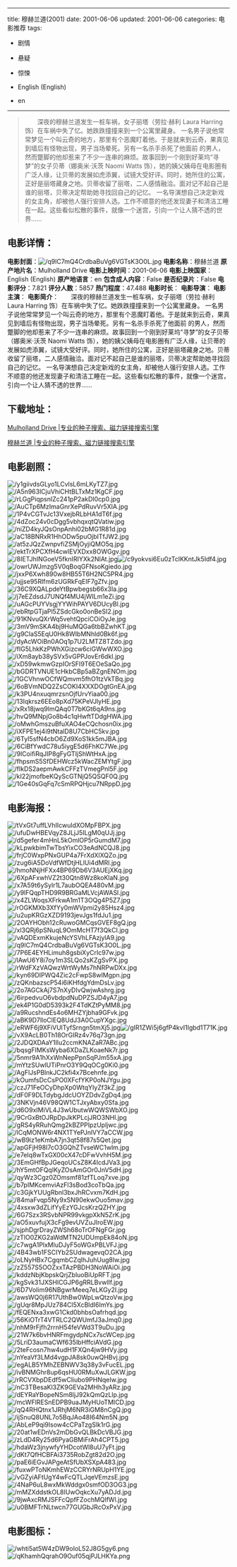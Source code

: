 
---
title: 穆赫兰道(2001)
date: 2001-06-06
updated: 2001-06-06
categories: 电影推荐
tags:
- 剧情
- 悬疑
- 惊悚

- English (English)
- en
---


> 　　深夜的穆赫兰道发生一桩车祸，女子丽塔（劳拉·赫利 Laura Harring 饰）在车祸中失了忆。她跌跌撞撞来到一个公寓里藏身。  一名男子说他常常梦见一个叫云奇的地方，那里有个恶魔盯着他。于是就来到云奇，果真见到墙后有怪物出现，男子当场晕死。另有一名杀手杀死了他面前 的男人，然而蹩脚的他却惹来了不少一连串的麻烦。故事回到一个刚到好莱坞“寻梦”的女子贝蒂（娜奥米·沃茨 Naomi Watts 饰），她的姨父姨母在电影圈有广泛人缘，让贝蒂的发展如虎添翼，试镜大受好评。同时，她所住的公寓，正好是丽塔藏身之地。贝蒂收留了丽塔，二人感情融洽。面对记不起自己是谁的丽塔，贝蒂决定帮助她寻找回自己的记忆。 一名导演想自己决定新戏的女主角，却被他人强行安排人选。工作不顺意的他还发现妻子和清洁工睡在一起。这些看似松散的事件，就像一个迷宫，引向一个让人猜不透的世界……

## **电影详情**：

**电影封面**：<img src="https://image.tmdb.org/t/p/w200/q9lC7mQ4CrdbaBuVg6VGTsK3O0L.jpg" alt="/q9lC7mQ4CrdbaBuVg6VGTsK3O0L.jpg" title="/q9lC7mQ4CrdbaBuVg6VGTsK3O0L.jpg">
**电影名称**：穆赫兰道
**原产地片名**：Mulholland Drive
**电影上映时间**：2001-06-06
**电影上映国家**：English (English)
**原产地语言**：en
**包含成人内容**：False
**是否纪录片**：False
**电影评分**：7.821
**评分人数**：5857
**热门程度**：47.488
**电影时长**：
**电影导演**：
**电影主演**：
**电影简介**：　　深夜的穆赫兰道发生一桩车祸，女子丽塔（劳拉·赫利 Laura Harring 饰）在车祸中失了忆。她跌跌撞撞来到一个公寓里藏身。  一名男子说他常常梦见一个叫云奇的地方，那里有个恶魔盯着他。于是就来到云奇，果真见到墙后有怪物出现，男子当场晕死。另有一名杀手杀死了他面前 的男人，然而蹩脚的他却惹来了不少一连串的麻烦。故事回到一个刚到好莱坞“寻梦”的女子贝蒂（娜奥米·沃茨 Naomi Watts 饰），她的姨父姨母在电影圈有广泛人缘，让贝蒂的发展如虎添翼，试镜大受好评。同时，她所住的公寓，正好是丽塔藏身之地。贝蒂收留了丽塔，二人感情融洽。面对记不起自己是谁的丽塔，贝蒂决定帮助她寻找回自己的记忆。 一名导演想自己决定新戏的女主角，却被他人强行安排人选。工作不顺意的他还发现妻子和清洁工睡在一起。这些看似松散的事件，就像一个迷宫，引向一个让人猜不透的世界……

## **下载地址**：
[Mulholland Drive |专业的种子搜索、磁力链接搜索引擎](https://movie.amd794.com:2083/?search=Mulholland%20Drive&ordering=&mode=match_phrase&page_size=10&page=1)

[穆赫兰道 |专业的种子搜索、磁力链接搜索引擎](https://movie.amd794.com:2083/?search=%E7%A9%86%E8%B5%AB%E5%85%B0%E9%81%93&ordering=&mode=match_phrase&page_size=10&page=1)
 

## **电影剧照**：
<img src="https://image.tmdb.org/t/p/original/y1giivdsGLyo1LCvlsL6mLKyTZ7.jpg" alt="/y1giivdsGLyo1LCvlsL6mLKyTZ7.jpg" title="/y1giivdsGLyo1LCvlsL6mLKyTZ7.jpg"><img src="https://image.tmdb.org/t/p/original/A5n963lCjuVhiCHtBLTxMz1KgCF.jpg" alt="/A5n963lCjuVhiCHtBLTxMz1KgCF.jpg" title="/A5n963lCjuVhiCHtBLTxMz1KgCF.jpg"><img src="https://image.tmdb.org/t/p/original/rLGgPiqpsnIZc241pP2akDI0cp0.jpg" alt="/rLGgPiqpsnIZc241pP2akDI0cp0.jpg" title="/rLGgPiqpsnIZc241pP2akDI0cp0.jpg"><img src="https://image.tmdb.org/t/p/original/AuCTp6MzImaGnrXePdRuvVr5XIA.jpg" alt="/AuCTp6MzImaGnrXePdRuvVr5XIA.jpg" title="/AuCTp6MzImaGnrXePdRuvVr5XIA.jpg"><img src="https://image.tmdb.org/t/p/original/1P4vCGTvJc13VxejbRLbHA1dT6f.jpg" alt="/1P4vCGTvJc13VxejbRLbHA1dT6f.jpg" title="/1P4vCGTvJc13VxejbRLbHA1dT6f.jpg"><img src="https://image.tmdb.org/t/p/original/4dZoc24v0cDgg5vbhqxqtQVatiw.jpg" alt="/4dZoc24v0cDgg5vbhqxqtQVatiw.jpg" title="/4dZoc24v0cDgg5vbhqxqtQVatiw.jpg"><img src="https://image.tmdb.org/t/p/original/niZD4kyJQsOnpAnhi02bMG1R81d.jpg" alt="/niZD4kyJQsOnpAnhi02bMG1R81d.jpg" title="/niZD4kyJQsOnpAnhi02bMG1R81d.jpg"><img src="https://image.tmdb.org/t/p/original/aC18BNRxR1HhODw5puOjbITfJW2.jpg" alt="/aC18BNRxR1HhODw5puOjbITfJW2.jpg" title="/aC18BNRxR1HhODw5puOjbITfJW2.jpg"><img src="https://image.tmdb.org/t/p/original/at5zJQzZwnpvfiZSMjOyjiQMO5q.jpg" alt="/at5zJQzZwnpvfiZSMjOyjiQMO5q.jpg" title="/at5zJQzZwnpvfiZSMjOyjiQMO5q.jpg"><img src="https://image.tmdb.org/t/p/original/ektTrXPCXfH4cwIEVXDxx8OWGgv.jpg" alt="/ektTrXPCXfH4cwIEVXDxx8OWGgv.jpg" title="/ektTrXPCXfH4cwIEVXDxx8OWGgv.jpg"><img src="https://image.tmdb.org/t/p/original/8IETJhINGoeV5fknIRIYXk2NIAt.jpg" alt="/8IETJhINGoeV5fknIRIYXk2NIAt.jpg" title="/8IETJhINGoeV5fknIRIYXk2NIAt.jpg"><img src="https://image.tmdb.org/t/p/original/c9yokvsi6Eu0zTclKKntJk5Idf4.jpg" alt="/c9yokvsi6Eu0zTclKKntJk5Idf4.jpg" title="/c9yokvsi6Eu0zTclKKntJk5Idf4.jpg"><img src="https://image.tmdb.org/t/p/original/owrUWJmzg5V0qBoqGFNsoKgiedo.jpg" alt="/owrUWJmzg5V0qBoqGFNsoKgiedo.jpg" title="/owrUWJmzg5V0qBoqGFNsoKgiedo.jpg"><img src="https://image.tmdb.org/t/p/original/jxxP6Xwh890w8HB55T6H2NC5PR4.jpg" alt="/jxxP6Xwh890w8HB55T6H2NC5PR4.jpg" title="/jxxP6Xwh890w8HB55T6H2NC5PR4.jpg"><img src="https://image.tmdb.org/t/p/original/ujjse95Rlfm6zUGRkFqEIF7gZfv.jpg" alt="/ujjse95Rlfm6zUGRkFqEIF7gZfv.jpg" title="/ujjse95Rlfm6zUGRkFqEIF7gZfv.jpg"><img src="https://image.tmdb.org/t/p/original/36C9XQALpdeYtBpwbegsb66x3Ia.jpg" alt="/36C9XQALpdeYtBpwbegsb66x3Ia.jpg" title="/36C9XQALpdeYtBpwbegsb66x3Ia.jpg"><img src="https://image.tmdb.org/t/p/original/j7eEZdsdJ7UNQf4MU4jWILm1eZi.jpg" alt="/j7eEZdsdJ7UNQf4MU4jWILm1eZi.jpg" title="/j7eEZdsdJ7UNQf4MU4jWILm1eZi.jpg"><img src="https://image.tmdb.org/t/p/original/uAGcPUYVsgjYYWihPAYV6DUcyBl.jpg" alt="/uAGcPUYVsgjYYWihPAYV6DUcyBl.jpg" title="/uAGcPUYVsgjYYWihPAYV6DUcyBl.jpg"><img src="https://image.tmdb.org/t/p/original/ebRtpGTjaPl5ZSdcGko0onBeSI2.jpg" alt="/ebRtpGTjaPl5ZSdcGko0onBeSI2.jpg" title="/ebRtpGTjaPl5ZSdcGko0onBeSI2.jpg"><img src="https://image.tmdb.org/t/p/original/91KNvuQXrWq5vehtQpciCOiOyJe.jpg" alt="/91KNvuQXrWq5vehtQpciCOiOyJe.jpg" title="/91KNvuQXrWq5vehtQpciCOiOyJe.jpg"><img src="https://image.tmdb.org/t/p/original/3mV9mSKA4bj9HuMQGa6tbBZwhKT.jpg" alt="/3mV9mSKA4bj9HuMQGa6tbBZwhKT.jpg" title="/3mV9mSKA4bj9HuMQGa6tbBZwhKT.jpg"><img src="https://image.tmdb.org/t/p/original/g9ClaS5EqU0Hk8WIbMNhld0Bk6f.jpg" alt="/g9ClaS5EqU0Hk8WIbMNhld0Bk6f.jpg" title="/g9ClaS5EqU0Hk8WIbMNhld0Bk6f.jpg"><img src="https://image.tmdb.org/t/p/original/dyAcWOiBn0AOq1p7U2LMTZ8TZdo.jpg" alt="/dyAcWOiBn0AOq1p7U2LMTZ8TZdo.jpg" title="/dyAcWOiBn0AOq1p7U2LMTZ8TZdo.jpg"><img src="https://image.tmdb.org/t/p/original/fIG5LhkKzPWhXGizcw6ciGWwWXO.jpg" alt="/fIG5LhkKzPWhXGizcw6ciGWwWXO.jpg" title="/fIG5LhkKzPWhXGizcw6ciGWwWXO.jpg"><img src="https://image.tmdb.org/t/p/original/iXm8ayb38ySVx5vGPPJovEr6dkI.jpg" alt="/iXm8ayb38ySVx5vGPPJovEr6dkI.jpg" title="/iXm8ayb38ySVx5vGPPJovEr6dkI.jpg"><img src="https://image.tmdb.org/t/p/original/xD59wkmwGzpIOrSFI9T6EOeSaQo.jpg" alt="/xD59wkmwGzpIOrSFI9T6EOeSaQo.jpg" title="/xD59wkmwGzpIOrSFI9T6EOeSaQo.jpg"><img src="https://image.tmdb.org/t/p/original/bGDRTVNUE1cHkbCBp5aBZgnENOm.jpg" alt="/bGDRTVNUE1cHkbCBp5aBZgnENOm.jpg" title="/bGDRTVNUE1cHkbCBp5aBZgnENOm.jpg"><img src="https://image.tmdb.org/t/p/original/1GCVhnwOCfWQmvm5fhO1tzVkTBq.jpg" alt="/1GCVhnwOCfWQmvm5fhO1tzVkTBq.jpg" title="/1GCVhnwOCfWQmvm5fhO1tzVkTBq.jpg"><img src="https://image.tmdb.org/t/p/original/6oBVmNDQ2ZsCOKI4XXXDOgtGnEA.jpg" alt="/6oBVmNDQ2ZsCOKI4XXXDOgtGnEA.jpg" title="/6oBVmNDQ2ZsCOKI4XXXDOgtGnEA.jpg"><img src="https://image.tmdb.org/t/p/original/k3PU4nxuqmrzsnOjfUrvYiaa00.jpg" alt="/k3PU4nxuqmrzsnOjfUrvYiaa00.jpg" title="/k3PU4nxuqmrzsnOjfUrvYiaa00.jpg"><img src="https://image.tmdb.org/t/p/original/13Iqkrsz6EEo8pXd75KPeVJlyHE.jpg" alt="/13Iqkrsz6EEo8pXd75KPeVJlyHE.jpg" title="/13Iqkrsz6EEo8pXd75KPeVJlyHE.jpg"><img src="https://image.tmdb.org/t/p/original/xRx18jwq9lmQAq0T7bKGt6qA9ns.jpg" alt="/xRx18jwq9lmQAq0T7bKGt6qA9ns.jpg" title="/xRx18jwq9lmQAq0T7bKGt6qA9ns.jpg"><img src="https://image.tmdb.org/t/p/original/hvQ9MNpjGo8b4c1qHwftTDdgHWA.jpg" alt="/hvQ9MNpjGo8b4c1qHwftTDdgHWA.jpg" title="/hvQ9MNpjGo8b4c1qHwftTDdgHWA.jpg"><img src="https://image.tmdb.org/t/p/original/oMwhGmszuBfuXAO4eCQchosn0ix.jpg" alt="/oMwhGmszuBfuXAO4eCQchosn0ix.jpg" title="/oMwhGmszuBfuXAO4eCQchosn0ix.jpg"><img src="https://image.tmdb.org/t/p/original/iXFPE1ej4i9tNtalD8U7CbHC5kv.jpg" alt="/iXFPE1ej4i9tNtalD8U7CbHC5kv.jpg" title="/iXFPE1ej4i9tNtalD8U7CbHC5kv.jpg"><img src="https://image.tmdb.org/t/p/original/6TyI5sfN4cbO6Zd9XoS1kk5mJBA.jpg" alt="/6TyI5sfN4cbO6Zd9XoS1kk5mJBA.jpg" title="/6TyI5sfN4cbO6Zd9XoS1kk5mJBA.jpg"><img src="https://image.tmdb.org/t/p/original/6CiBfYwdC78u5iygE5d6FhKC7We.jpg" alt="/6CiBfYwdC78u5iygE5d6FhKC7We.jpg" title="/6CiBfYwdC78u5iygE5d6FhKC7We.jpg"><img src="https://image.tmdb.org/t/p/original/9lCoifiRqJIP8gFyGTIjShWtHxA.jpg" alt="/9lCoifiRqJIP8gFyGTIjShWtHxA.jpg" title="/9lCoifiRqJIP8gFyGTIjShWtHxA.jpg"><img src="https://image.tmdb.org/t/p/original/fhpsmS5SfDEHWcz5kWacZEMYtgF.jpg" alt="/fhpsmS5SfDEHWcz5kWacZEMYtgF.jpg" title="/fhpsmS5SfDEHWcz5kWacZEMYtgF.jpg"><img src="https://image.tmdb.org/t/p/original/fIkDS2aepmAwkCFFzTVmegPnl5F.jpg" alt="/fIkDS2aepmAwkCFFzTVmegPnl5F.jpg" title="/fIkDS2aepmAwkCFFzTVmegPnl5F.jpg"><img src="https://image.tmdb.org/t/p/original/kI22jmofbeKQyScGTNjQ5QSQF0Q.jpg" alt="/kI22jmofbeKQyScGTNjQ5QSQF0Q.jpg" title="/kI22jmofbeKQyScGTNjQ5QSQF0Q.jpg"><img src="https://image.tmdb.org/t/p/original/1Ge40sGqFq7cSmRPQHjcu7NRppD.jpg" alt="/1Ge40sGqFq7cSmRPQHjcu7NRppD.jpg" title="/1Ge40sGqFq7cSmRPQHjcu7NRppD.jpg">

## **电影海报**：
<img src="https://image.tmdb.org/t/p/original/tVxGt7uffLVhIIcwuldXOMpFBPX.jpg" alt="/tVxGt7uffLVhIIcwuldXOMpFBPX.jpg" title="/tVxGt7uffLVhIIcwuldXOMpFBPX.jpg"><img src="https://image.tmdb.org/t/p/original/ufuDwHBEVqyZ8JLjJ5ILgM0qUJj.jpg" alt="/ufuDwHBEVqyZ8JLjJ5ILgM0qUJj.jpg" title="/ufuDwHBEVqyZ8JLjJ5ILgM0qUJj.jpg"><img src="https://image.tmdb.org/t/p/original/d5gefer4mHnL5kOmlOP5rGumdM7.jpg" alt="/d5gefer4mHnL5kOmlOP5rGumdM7.jpg" title="/d5gefer4mHnL5kOmlOP5rGumdM7.jpg"><img src="https://image.tmdb.org/t/p/original/kLpwkbimTwTbsYixCO3eAdNCQJ8.jpg" alt="/kLpwkbimTwTbsYixCO3eAdNCQJ8.jpg" title="/kLpwkbimTwTbsYixCO3eAdNCQJ8.jpg"><img src="https://image.tmdb.org/t/p/original/frjC0WxpPNxGUP4a7FrXdXlXQZo.jpg" alt="/frjC0WxpPNxGUP4a7FrXdXlXQZo.jpg" title="/frjC0WxpPNxGUP4a7FrXdXlXQZo.jpg"><img src="https://image.tmdb.org/t/p/original/zug6iA5DoVdfWfDtjHLlUi4dMRI.jpg" alt="/zug6iA5DoVdfWfDtjHLlUi4dMRI.jpg" title="/zug6iA5DoVdfWfDtjHLlUi4dMRI.jpg"><img src="https://image.tmdb.org/t/p/original/hmoNNjHFXx4BP69Db6V3AUEjXKq.jpg" alt="/hmoNNjHFXx4BP69Db6V3AUEjXKq.jpg" title="/hmoNNjHFXx4BP69Db6V3AUEjXKq.jpg"><img src="https://image.tmdb.org/t/p/original/6XpAFxwhVZ2t30Qtn8Wz8koKlaN.jpg" alt="/6XpAFxwhVZ2t30Qtn8Wz8koKlaN.jpg" title="/6XpAFxwhVZ2t30Qtn8Wz8koKlaN.jpg"><img src="https://image.tmdb.org/t/p/original/x7A59t6ySylr1L7aubOQEA480vM.jpg" alt="/x7A59t6ySylr1L7aubOQEA480vM.jpg" title="/x7A59t6ySylr1L7aubOQEA480vM.jpg"><img src="https://image.tmdb.org/t/p/original/y9lFQqpTHD9R9BRGaMLVcjAWASl.jpg" alt="/y9lFQqpTHD9R9BRGaMLVcjAWASl.jpg" title="/y9lFQqpTHD9R9BRGaMLVcjAWASl.jpg"><img src="https://image.tmdb.org/t/p/original/x4ZLWoqsXFrkwA1m1T3OQg4P5Z7.jpg" alt="/x4ZLWoqsXFrkwA1m1T3OQg4P5Z7.jpg" title="/x4ZLWoqsXFrkwA1m1T3OQg4P5Z7.jpg"><img src="https://image.tmdb.org/t/p/original/rOGKMXb3XfYy0mWVpmi2y85Hsz4.jpg" alt="/rOGKMXb3XfYy0mWVpmi2y85Hsz4.jpg" title="/rOGKMXb3XfYy0mWVpmi2y85Hsz4.jpg"><img src="https://image.tmdb.org/t/p/original/u2upKRGzXZD9193jevJgs1fdJu1.jpg" alt="/u2upKRGzXZD9193jevJgs1fdJu1.jpg" title="/u2upKRGzXZD9193jevJgs1fdJu1.jpg"><img src="https://image.tmdb.org/t/p/original/2OAYHObh12cRuwoGMCqsGVEF8gQ.jpg" alt="/2OAYHObh12cRuwoGMCqsGVEF8gQ.jpg" title="/2OAYHObh12cRuwoGMCqsGVEF8gQ.jpg"><img src="https://image.tmdb.org/t/p/original/xl3QRj6pSNuqL9OmMcHT7f3QkCI.jpg" alt="/xl3QRj6pSNuqL9OmMcHT7f3QkCI.jpg" title="/xl3QRj6pSNuqL9OmMcHT7f3QkCI.jpg"><img src="https://image.tmdb.org/t/p/original/vAQDExmKkujeNcYSVhLFAzjylA9.jpg" alt="/vAQDExmKkujeNcYSVhLFAzjylA9.jpg" title="/vAQDExmKkujeNcYSVhLFAzjylA9.jpg"><img src="https://image.tmdb.org/t/p/original/q9lC7mQ4CrdbaBuVg6VGTsK3O0L.jpg" alt="/q9lC7mQ4CrdbaBuVg6VGTsK3O0L.jpg" title="/q9lC7mQ4CrdbaBuVg6VGTsK3O0L.jpg"><img src="https://image.tmdb.org/t/p/original/7P6E4EYHLimuh8gsbiXyCrIc97w.jpg" alt="/7P6E4EYHLimuh8gsbiXyCrIc97w.jpg" title="/7P6E4EYHLimuh8gsbiXyCrIc97w.jpg"><img src="https://image.tmdb.org/t/p/original/lAwU6Y8i7oy1m3SLQo2sKZgSvPX.jpg" alt="/lAwU6Y8i7oy1m3SLQo2sKZgSvPX.jpg" title="/lAwU6Y8i7oy1m3SLQo2sKZgSvPX.jpg"><img src="https://image.tmdb.org/t/p/original/rWdFXzVAQwzWrtWyMs7hNRPwDXx.jpg" alt="/rWdFXzVAQwzWrtWyMs7hNRPwDXx.jpg" title="/rWdFXzVAQwzWrtWyMs7hNRPwDXx.jpg"><img src="https://image.tmdb.org/t/p/original/kyn69DIPWQ4Zic2cFwpS8wIMgpn.jpg" alt="/kyn69DIPWQ4Zic2cFwpS8wIMgpn.jpg" title="/kyn69DIPWQ4Zic2cFwpS8wIMgpn.jpg"><img src="https://image.tmdb.org/t/p/original/zQKnbazscP54i6iKHfdgYdmDsLv.jpg" alt="/zQKnbazscP54i6iKHfdgYdmDsLv.jpg" title="/zQKnbazscP54i6iKHfdgYdmDsLv.jpg"><img src="https://image.tmdb.org/t/p/original/2o7AGCkAj7S7nXyDIvQwjwAshrg.jpg" alt="/2o7AGCkAj7S7nXyDIvQwjwAshrg.jpg" title="/2o7AGCkAj7S7nXyDIvQwjwAshrg.jpg"><img src="https://image.tmdb.org/t/p/original/6irpedvuO6vbdpdNuDPZSJD4yA7.jpg" alt="/6irpedvuO6vbdpdNuDPZSJD4yA7.jpg" title="/6irpedvuO6vbdpdNuDPZSJD4yA7.jpg"><img src="https://image.tmdb.org/t/p/original/ek4P1G0dD5393k2F4TdKZtPyMM8.jpg" alt="/ek4P1G0dD5393k2F4TdKZtPyMM8.jpg" title="/ek4P1G0dD5393k2F4TdKZtPyMM8.jpg"><img src="https://image.tmdb.org/t/p/original/a9RucshndEs4o6MHZYjbha9GFvk.jpg" alt="/a9RucshndEs4o6MHZYjbha9GFvk.jpg" title="/a9RucshndEs4o6MHZYjbha9GFvk.jpg"><img src="https://image.tmdb.org/t/p/original/aBK9D7lloClEQ8UdJ3A0CupYXgc.jpg" alt="/aBK9D7lloClEQ8UdJ3A0CupYXgc.jpg" title="/aBK9D7lloClEQ8UdJ3A0CupYXgc.jpg"><img src="https://image.tmdb.org/t/p/original/eRWF6j9XFiVUlTyfSrngn5tmXj5.jpg" alt="/eRWF6j9XFiVUlTyfSrngn5tmXj5.jpg" title="/eRWF6j9XFiVUlTyfSrngn5tmXj5.jpg"><img src="https://image.tmdb.org/t/p/original/gIR1ZWi5j6gfP4kvI1Igbd1T71K.jpg" alt="/gIR1ZWi5j6gfP4kvI1Igbd1T71K.jpg" title="/gIR1ZWi5j6gfP4kvI1Igbd1T71K.jpg"><img src="https://image.tmdb.org/t/p/original/vX9AcLB0Th18OrGIRz4v76q73gn.jpg" alt="/vX9AcLB0Th18OrGIRz4v76q73gn.jpg" title="/vX9AcLB0Th18OrGIRz4v76q73gn.jpg"><img src="https://image.tmdb.org/t/p/original/2JDQXDAaY1Ilu2ccmKNAZaR7ABc.jpg" alt="/2JDQXDAaY1Ilu2ccmKNAZaR7ABc.jpg" title="/2JDQXDAaY1Ilu2ccmKNAZaR7ABc.jpg"><img src="https://image.tmdb.org/t/p/original/bqsgFIMKsWyba6XDaZLKoaeNk7r.jpg" alt="/bqsgFIMKsWyba6XDaZLKoaeNk7r.jpg" title="/bqsgFIMKsWyba6XDaZLKoaeNk7r.jpg"><img src="https://image.tmdb.org/t/p/original/5nmr9A1hXxWnNepPpnSqPJm55xA.jpg" alt="/5nmr9A1hXxWnNepPpnSqPJm55xA.jpg" title="/5nmr9A1hXxWnNepPpnSqPJm55xA.jpg"><img src="https://image.tmdb.org/t/p/original/mYtzSUwlUTiPnrO3Y9QqOCg0Ki0.jpg" alt="/mYtzSUwlUTiPnrO3Y9QqOCg0Ki0.jpg" title="/mYtzSUwlUTiPnrO3Y9QqOCg0Ki0.jpg"><img src="https://image.tmdb.org/t/p/original/AgFlJsPBlnkJC2kfi4x7Bcehnfe.jpg" alt="/AgFlJsPBlnkJC2kfi4x7Bcehnfe.jpg" title="/AgFlJsPBlnkJC2kfi4x7Bcehnfe.jpg"><img src="https://image.tmdb.org/t/p/original/kOumfsDcCsPO0XFcfYKP0oNJYgu.jpg" alt="/kOumfsDcCsPO0XFcfYKP0oNJYgu.jpg" title="/kOumfsDcCsPO0XFcfYKP0oNJYgu.jpg"><img src="https://image.tmdb.org/t/p/original/czJ71FeOCyDhpXp0WtqYIyZf3kZ.jpg" alt="/czJ71FeOCyDhpXp0WtqYIyZf3kZ.jpg" title="/czJ71FeOCyDhpXp0WtqYIyZf3kZ.jpg"><img src="https://image.tmdb.org/t/p/original/dF0F9DLTdybgJdcUOYZDdvZgDq4.jpg" alt="/dF0F9DLTdybgJdcUOYZDdvZgDq4.jpg" title="/dF0F9DLTdybgJdcUOYZDdvZgDq4.jpg"><img src="https://image.tmdb.org/t/p/original/3NKVjn46V98QW1CTJxyAbxy0Sfa.jpg" alt="/3NKVjn46V98QW1CTJxyAbxy0Sfa.jpg" title="/3NKVjn46V98QW1CTJxyAbxy0Sfa.jpg"><img src="https://image.tmdb.org/t/p/original/d6O9xIMiVL4J3wUbutwWQWSWbXO.jpg" alt="/d6O9xIMiVL4J3wUbutwWQWSWbXO.jpg" title="/d6O9xIMiVL4J3wUbutwWQWSWbXO.jpg"><img src="https://image.tmdb.org/t/p/original/9CrGxBtOJRpDpJkKPLcjJRO3NHl.jpg" alt="/9CrGxBtOJRpDpJkKPLcjJRO3NHl.jpg" title="/9CrGxBtOJRpDpJkKPLcjJRO3NHl.jpg"><img src="https://image.tmdb.org/t/p/original/gRS4yRRuhQmg2kBZPPIpzUpljwc.jpg" alt="/gRS4yRRuhQmg2kBZPPIpzUpljwc.jpg" title="/gRS4yRRuhQmg2kBZPPIpzUpljwc.jpg"><img src="https://image.tmdb.org/t/p/original/lCqMONW6r4NX1TYePJnlVY7aCCW.jpg" alt="/lCqMONW6r4NX1TYePJnlVY7aCCW.jpg" title="/lCqMONW6r4NX1TYePJnlVY7aCCW.jpg"><img src="https://image.tmdb.org/t/p/original/wB9iz1eKmbA7jn3qt58f87s5Qet.jpg" alt="/wB9iz1eKmbA7jn3qt58f87s5Qet.jpg" title="/wB9iz1eKmbA7jn3qt58f87s5Qet.jpg"><img src="https://image.tmdb.org/t/p/original/apGFjH98I7cO3GQhZTvseWC1wlm.jpg" alt="/apGFjH98I7cO3GQhZTvseWC1wlm.jpg" title="/apGFjH98I7cO3GQhZTvseWC1wlm.jpg"><img src="https://image.tmdb.org/t/p/original/e7eIq8wTxGX00cX47cDFwVvhH5M.jpg" alt="/e7eIq8wTxGX00cX47cDFwVvhH5M.jpg" title="/e7eIq8wTxGX00cX47cDFwVvhH5M.jpg"><img src="https://image.tmdb.org/t/p/original/3EmGHfBpJGeqoUCsZ8K4IcdJVa3.jpg" alt="/3EmGHfBpJGeqoUCsZ8K4IcdJVa3.jpg" title="/3EmGHfBpJGeqoUCsZ8K4IcdJVa3.jpg"><img src="https://image.tmdb.org/t/p/original/hY5mtOFQqIKyZOsAmGOr0JnV5dH.jpg" alt="/hY5mtOFQqIKyZOsAmGOr0JnV5dH.jpg" title="/hY5mtOFQqIKyZOsAmGOr0JnV5dH.jpg"><img src="https://image.tmdb.org/t/p/original/qyWz3Cgz0ZOmsmf81zfTLoq7xve.jpg" alt="/qyWz3Cgz0ZOmsmf81zfTLoq7xve.jpg" title="/qyWz3Cgz0ZOmsmf81zfTLoq7xve.jpg"><img src="https://image.tmdb.org/t/p/original/b7pIMKcemviAzFl3sBod3coTbQa.jpg" alt="/b7pIMKcemviAzFl3sBod3coTbQa.jpg" title="/b7pIMKcemviAzFl3sBod3coTbQa.jpg"><img src="https://image.tmdb.org/t/p/original/c3GjkYUUgRbnl3bxJhRCvxm7KdH.jpg" alt="/c3GjkYUUgRbnl3bxJhRCvxm7KdH.jpg" title="/c3GjkYUUgRbnl3bxJhRCvxm7KdH.jpg"><img src="https://image.tmdb.org/t/p/original/84maFvqp5Ny9xSN90ekwOuo5mav.jpg" alt="/84maFvqp5Ny9xSN90ekwOuo5mav.jpg" title="/84maFvqp5Ny9xSN90ekwOuo5mav.jpg"><img src="https://image.tmdb.org/t/p/original/4xsxw3dZLifYyEzYGJcsKrzQZHY.jpg" alt="/4xsxw3dZLifYyEzYGJcsKrzQZHY.jpg" title="/4xsxw3dZLifYyEzYGJcsKrzQZHY.jpg"><img src="https://image.tmdb.org/t/p/original/6G7Szx3RSvbNPR99vkgpXkN5ZrK.jpg" alt="/6G7Szx3RSvbNPR99vkgpXkN5ZrK.jpg" title="/6G7Szx3RSvbNPR99vkgpXkN5ZrK.jpg"><img src="https://image.tmdb.org/t/p/original/aO5xuvfujX3cFg9evUVZuJlroEW.jpg" alt="/aO5xuvfujX3cFg9evUVZuJlroEW.jpg" title="/aO5xuvfujX3cFg9evUVZuJlroEW.jpg"><img src="https://image.tmdb.org/t/p/original/sjphDgrDrayZWSh68oTrOFNgFGr.jpg" alt="/sjphDgrDrayZWSh68oTrOFNgFGr.jpg" title="/sjphDgrDrayZWSh68oTrOFNgFGr.jpg"><img src="https://image.tmdb.org/t/p/original/zTlO0ZKG2aWdMTN2UDUmpEk84oN.jpg" alt="/zTlO0ZKG2aWdMTN2UDUmpEk84oN.jpg" title="/zTlO0ZKG2aWdMTN2UDUmpEk84oN.jpg"><img src="https://image.tmdb.org/t/p/original/c7wgA1PlxMluDJyF5oWGxPBLVFJ.jpg" alt="/c7wgA1PlxMluDJyF5oWGxPBLVFJ.jpg" title="/c7wgA1PlxMluDJyF5oWGxPBLVFJ.jpg"><img src="https://image.tmdb.org/t/p/original/4B43wb1FSCIYb2SUdwagevqO2CA.jpg" alt="/4B43wb1FSCIYb2SUdwagevqO2CA.jpg" title="/4B43wb1FSCIYb2SUdwagevqO2CA.jpg"><img src="https://image.tmdb.org/t/p/original/oLNyHBx7CgqmbCZqlhJuhUug8lw.jpg" alt="/oLNyHBx7CgqmbCZqlhJuhUug8lw.jpg" title="/oLNyHBx7CgqmbCZqlhJuhUug8lw.jpg"><img src="https://image.tmdb.org/t/p/original/zZ557S5OOZxxTAzPBDH3NoWAiOi.jpg" alt="/zZ557S5OOZxxTAzPBDH3NoWAiOi.jpg" title="/zZ557S5OOZxxTAzPBDH3NoWAiOi.jpg"><img src="https://image.tmdb.org/t/p/original/kddzNbjKbpskQrjZbluoBiUpRFT.jpg" alt="/kddzNbjKbpskQrjZbluoBiUpRFT.jpg" title="/kddzNbjKbpskQrjZbluoBiUpRFT.jpg"><img src="https://image.tmdb.org/t/p/original/kgSvk31JXSHlCGJP6gRRLBvwlIf.jpg" alt="/kgSvk31JXSHlCGJP6gRRLBvwlIf.jpg" title="/kgSvk31JXSHlCGJP6gRRLBvwlIf.jpg"><img src="https://image.tmdb.org/t/p/original/6D7VoIim96NBgwrMeeq7eLKGy2I.jpg" alt="/6D7VoIim96NBgwrMeeq7eLKGy2I.jpg" title="/6D7VoIim96NBgwrMeeq7eLKGy2I.jpg"><img src="https://image.tmdb.org/t/p/original/awsWQ0j6R17UthBw0WpLwQtzoVw.jpg" alt="/awsWQ0j6R17UthBw0WpLwQtzoVw.jpg" title="/awsWQ0j6R17UthBw0WpLwQtzoVw.jpg"><img src="https://image.tmdb.org/t/p/original/gUqr8MpJUz784Cl5XcBldI6ImYs.jpg" alt="/gUqr8MpJUz784Cl5XcBldI6ImYs.jpg" title="/gUqr8MpJUz784Cl5XcBldI6ImYs.jpg"><img src="https://image.tmdb.org/t/p/original/fEQENxa3xwG1Ckd0bhbsOafrhqd.jpg" alt="/fEQENxa3xwG1Ckd0bhbsOafrhqd.jpg" title="/fEQENxa3xwG1Ckd0bhbsOafrhqd.jpg"><img src="https://image.tmdb.org/t/p/original/56KiOTrT4VTRLC2QWUmfJ3aJmq0.jpg" alt="/56KiOTrT4VTRLC2QWUmfJ3aJmq0.jpg" title="/56KiOTrT4VTRLC2QWUmfJ3aJmq0.jpg"><img src="https://image.tmdb.org/t/p/original/nhM9rFjfh2rrnH54feVWd3T9uDu.jpg" alt="/nhM9rFjfh2rrnH54feVWd3T9uDu.jpg" title="/nhM9rFjfh2rrnH54feVWd3T9uDu.jpg"><img src="https://image.tmdb.org/t/p/original/21W7k6bvHNRFmgydpNCx7scWCep.jpg" alt="/21W7k6bvHNRFmgydpNCx7scWCep.jpg" title="/21W7k6bvHNRFmgydpNCx7scWCep.jpg"><img src="https://image.tmdb.org/t/p/original/5LriD3aumaCWf635lbHffciAVdG.jpg" alt="/5LriD3aumaCWf635lbHffciAVdG.jpg" title="/5LriD3aumaCWf635lbHffciAVdG.jpg"><img src="https://image.tmdb.org/t/p/original/2teFcosn7hw4udH1FXQn4jw9HVy.jpg" alt="/2teFcosn7hw4udH1FXQn4jw9HVy.jpg" title="/2teFcosn7hw4udH1FXQn4jw9HVy.jpg"><img src="https://image.tmdb.org/t/p/original/nYeaVf3LMd4vgpJA8sk0uwQHBvj.jpg" alt="/nYeaVf3LMd4vgpJA8sk0uwQHBvj.jpg" title="/nYeaVf3LMd4vgpJA8sk0uwQHBvj.jpg"><img src="https://image.tmdb.org/t/p/original/egALB5YMhZEBNWV3q38y3vFucEL.jpg" alt="/egALB5YMhZEBNWV3q38y3vFucEL.jpg" title="/egALB5YMhZEBNWV3q38y3vFucEL.jpg"><img src="https://image.tmdb.org/t/p/original/ivBNMGhr8up6qsHU0RMuXwJLGKW.jpg" alt="/ivBNMGhr8up6qsHU0RMuXwJLGKW.jpg" title="/ivBNMGhr8up6qsHU0RMuXwJLGKW.jpg"><img src="https://image.tmdb.org/t/p/original/rRCVXbpDEdf5wCliubo9PHNqeIw.jpg" alt="/rRCVXbpDEdf5wCliubo9PHNqeIw.jpg" title="/rRCVXbpDEdf5wCliubo9PHNqeIw.jpg"><img src="https://image.tmdb.org/t/p/original/nC3TBesaKl3ZK9GEVa2MHh3yARz.jpg" alt="/nC3TBesaKl3ZK9GEVa2MHh3yARz.jpg" title="/nC3TBesaKl3ZK9GEVa2MHh3yARz.jpg"><img src="https://image.tmdb.org/t/p/original/dEYRaYBopeNSm8ljJ92kQmQzLlp.jpg" alt="/dEYRaYBopeNSm8ljJ92kQmQzLlp.jpg" title="/dEYRaYBopeNSm8ljJ92kQmQzLlp.jpg"><img src="https://image.tmdb.org/t/p/original/mcWFlRESnEDPB9uaJMyHUoTMICD.jpg" alt="/mcWFlRESnEDPB9uaJMyHUoTMICD.jpg" title="/mcWFlRESnEDPB9uaJMyHUoTMICD.jpg"><img src="https://image.tmdb.org/t/p/original/qQ4RHQtnx1JRhjM6NR3iGM8nCgQ.jpg" alt="/qQ4RHQtnx1JRhjM6NR3iGM8nCgQ.jpg" title="/qQ4RHQtnx1JRhjM6NR3iGM8nCgQ.jpg"><img src="https://image.tmdb.org/t/p/original/ijSnuQ8UNL7o5BqJAo48I64Nm5N.jpg" alt="/ijSnuQ8UNL7o5BqJAo48I64Nm5N.jpg" title="/ijSnuQ8UNL7o5BqJAo48I64Nm5N.jpg"><img src="https://image.tmdb.org/t/p/original/AbLeP9qi9Isow4cCPaTzgSlk1rG.jpg" alt="/AbLeP9qi9Isow4cCPaTzgSlk1rG.jpg" title="/AbLeP9qi9Isow4cCPaTzgSlk1rG.jpg"><img src="https://image.tmdb.org/t/p/original/20at1wEDnVs2mDbGvQLBkDcVBJG.jpg" alt="/20at1wEDnVs2mDbGvQLBkDcVBJG.jpg" title="/20at1wEDnVs2mDbGvQLBkDcVBJG.jpg"><img src="https://image.tmdb.org/t/p/original/zLdD4Ry25d6PyaGBMiFrAh4CPT5.jpg" alt="/zLdD4Ry25d6PyaGBMiFrAh4CPT5.jpg" title="/zLdD4Ry25d6PyaGBMiFrAh4CPT5.jpg"><img src="https://image.tmdb.org/t/p/original/hdaWz3jnywfyYHDcotWl8uU7yFt.jpg" alt="/hdaWz3jnywfyYHDcotWl8uU7yFt.jpg" title="/hdaWz3jnywfyYHDcotWl8uU7yFt.jpg"><img src="https://image.tmdb.org/t/p/original/dKt7QfHCBFAi3735RobZgt82d2O.jpg" alt="/dKt7QfHCBFAi3735RobZgt82d2O.jpg" title="/dKt7QfHCBFAi3735RobZgt82d2O.jpg"><img src="https://image.tmdb.org/t/p/original/paE6iEGvJAPgeAtSfUbXSXpA483.jpg" alt="/paE6iEGvJAPgeAtSfUbXSXpA483.jpg" title="/paE6iEGvJAPgeAtSfUbXSXpA483.jpg"><img src="https://image.tmdb.org/t/p/original/fuxwPToNKmhEWzCCRYrNRUpH1YE.jpg" alt="/fuxwPToNKmhEWzCCRYrNRUpH1YE.jpg" title="/fuxwPToNKmhEWzCCRYrNRUpH1YE.jpg"><img src="https://image.tmdb.org/t/p/original/vGZyiAFtUgY4wFcQTLJqeVEmzsE.jpg" alt="/vGZyiAFtUgY4wFcQTLJqeVEmzsE.jpg" title="/vGZyiAFtUgY4wFcQTLJqeVEmzsE.jpg"><img src="https://image.tmdb.org/t/p/original/4NaP6uL8wxMkWddgx0smfOD3OG3.jpg" alt="/4NaP6uL8wxMkWddgx0smfOD3OG3.jpg" title="/4NaP6uL8wxMkWddgx0smfOD3OG3.jpg"><img src="https://image.tmdb.org/t/p/original/mMZXddstkOL8IUwOqkcXu7yADJd.jpg" alt="/mMZXddstkOL8IUwOqkcXu7yADJd.jpg" title="/mMZXddstkOL8IUwOqkcXu7yADJd.jpg"><img src="https://image.tmdb.org/t/p/original/9jwAxcRMJSFFcQpfFZochMQlfWl.jpg" alt="/9jwAxcRMJSFFcQpfFZochMQlfWl.jpg" title="/9jwAxcRMJSFFcQpfFZochMQlfWl.jpg"><img src="https://image.tmdb.org/t/p/original/u0BMFTrNLtwcn77GUGbJRcOxPxV.jpg" alt="/u0BMFTrNLtwcn77GUGbJRcOxPxV.jpg" title="/u0BMFTrNLtwcn77GUGbJRcOxPxV.jpg">

## **电影图标**：
<img src="https://image.tmdb.org/t/p/original/whti5at5W4zDW9oIoL52J8G5gy6.png" alt="/whti5at5W4zDW9oIoL52J8G5gy6.png" title="/whti5at5W4zDW9oIoL52J8G5gy6.png"><img src="https://image.tmdb.org/t/p/original/qKhamhQqrahO9Ouf05qjPJLHKYa.png" alt="/qKhamhQqrahO9Ouf05qjPJLHKYa.png" title="/qKhamhQqrahO9Ouf05qjPJLHKYa.png">
